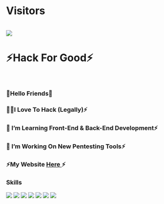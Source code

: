 <p align="center"> 
<h1>Visitors</h1><br />
<img src="https://camo.githubusercontent.com/49199c3c594c526f193a5049b8e41256ea81cd86e652a71ed4061722beed576b/68747470733a2f2f70726f66696c652d636f756e7465722e676c697463682e6d652f78456c6b6f6d792f636f756e742e737667"/><br />
<p align="center"> 
<h1>⚡Hack For Good⚡</h1><br />
 
 ### 🥷Hello Friends🥷
 
### 🧑‍💻I Love To Hack (Legally)⚡
### 🌱 I’m Learning Front-End & Back-End Development⚡
### 🔭 I’m Working On New Pentesting Tools⚡
### ⚡My Website [ Here ](https://openopps.org)⚡

### Skills

![](https://img.shields.io/badge/HTML-informational?style=flat&logo=HTML5&logoColor=black&color=E34F26) ![](https://img.shields.io/badge/CSS-informational?style=flat&logo=CSS3&logoColor=black&color=1572B6) ![](https://img.shields.io/badge/Javascript-informational?style=flat&logo=Javascript&logoColor=black&color=F7DF1E) ![](https://img.shields.io/badge/Python-informational?style=flat&logo=Python&logoColor=black&color=3776AB) ![](https://img.shields.io/badge/Java-informational?style=flat&logo=Java&logoColor=black&color=007396)   ![](https://img.shields.io/badge/NodeJs-informational?style=flat&logo=Node.js&logoColor=black&color=339933) ![](https://img.shields.io/badge/ReactJS-informational?style=flat&logo=ReactJS&logoColor=black&color=E22726)
